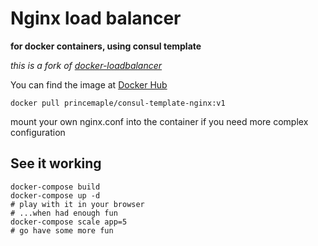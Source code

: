 # Nginx load balancer
**for docker containers, using consul template**

*this is a fork of [docker-loadbalancer](https://github.com/bellycard/docker-loadbalancer)*

You can find the image at [Docker Hub](https://hub.docker.com/r/princemaple/consul-template-nginx/)

    docker pull princemaple/consul-template-nginx:v1
    
mount your own nginx.conf into the container if you need more complex configuration

## See it working

    docker-compose build
    docker-compose up -d
    # play with it in your browser
    # ...when had enough fun
    docker-compose scale app=5
    # go have some more fun
